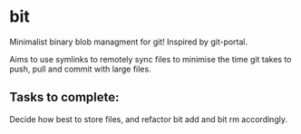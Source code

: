 # bit
Minimalist binary blob managment for git! 
Inspired by git-portal.

Aims to use symlinks to remotely sync files to minimise the time git takes to push, pull and commit with large files.

## Tasks to complete:

Decide how best to store files, and refactor bit add and bit rm accordingly.
